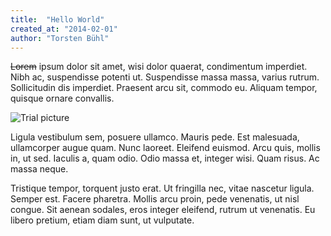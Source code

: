 ```yaml
---
title:  "Hello World"
created_at: "2014-02-01"
author: "Torsten Bühl"
---
```


~~Lorem~~ ipsum dolor sit amet, wisi dolor quaerat, condimentum imperdiet. Nibh ac, suspendisse potenti ut. Suspendisse massa massa, varius rutrum. Sollicitudin dis imperdiet. Praesent arcu sit, commodo eu. Aliquam tempor, quisque ornare convallis.

<!--more-->

![Trial picture](/blog-images/club1.png)

Ligula vestibulum sem, posuere ullamco. Mauris pede. Est malesuada, ullamcorper augue quam. Nunc laoreet. Eleifend euismod. Arcu quis, mollis in, ut sed.
Iaculis a, quam odio. Odio massa et, integer wisi. Quam risus. Ac massa neque. 

Tristique tempor, torquent justo erat. Ut fringilla nec, vitae nascetur ligula.
Semper est. Facere pharetra. Mollis arcu proin, pede venenatis, ut nisl congue. Sit aenean sodales, eros integer eleifend, rutrum ut venenatis. Eu libero pretium, etiam diam sunt, ut vulputate.